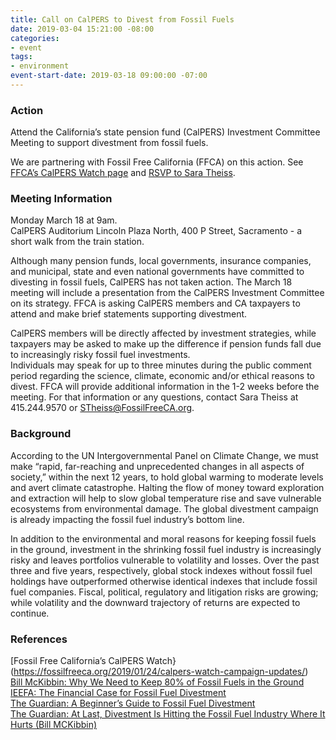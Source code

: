 ```yaml
---
title: Call on CalPERS to Divest from Fossil Fuels
date: 2019-03-04 15:21:00 -08:00
categories:
- event
tags:
- environment
event-start-date: 2019-03-18 09:00:00 -07:00
---
```


### Action
Attend the California’s state pension fund (CalPERS) Investment Committee Meeting to support divestment from fossil fuels.  

We are partnering with Fossil Free California (FFCA) on this action. See [FFCA’s CalPERS Watch page](https://fossilfreeca.org/2019/01/24/calpers-watch-campaign-updates/) and [RSVP to Sara Theiss](mailto:stheiss@fossilfreeca.org).  

### Meeting Information
Monday March 18 at 9am.  
CalPERS Auditorium Lincoln Plaza North, 400 P Street, Sacramento - a short walk from the train station.  

Although many pension funds, local governments, insurance companies, and municipal, state and even national governments have committed to divesting in fossil fuels, CalPERS has not taken action. The March 18 meeting will include a presentation from the CalPERS Investment Committee on its strategy.  FFCA is asking CalPERS members and CA taxpayers to attend and make brief statements supporting divestment.  

CalPERS members will be directly affected by investment strategies, while taxpayers may be asked to make up the difference if pension funds fall due to increasingly risky fossil fuel investments.   
Individuals may speak for up to three minutes during the public comment period regarding the science, climate, economic and/or ethical reasons to divest. FFCA will provide additional information in the 1-2 weeks before the meeting. For that information or any questions, contact Sara Theiss at 415.244.9570 or STheiss@FossilFreeCA.org.  

### Background
According to the UN Intergovernmental Panel on Climate Change, we must make “rapid, far-reaching and unprecedented changes in all aspects of society,” within the next 12 years, to hold global warming to moderate levels and avert climate catastrophe.  Halting the flow of money toward exploration and extraction will help to slow global temperature rise and save vulnerable ecosystems from environmental damage.  The global divestment campaign is already impacting the fossil fuel industry’s bottom line.  

In addition to the environmental and moral reasons for keeping fossil fuels in the ground, investment in the shrinking fossil fuel industry is increasingly risky and leaves portfolios vulnerable to volatility and losses.  Over the past three and five years, respectively, global stock indexes without fossil fuel holdings have outperformed otherwise identical indexes that include fossil fuel companies. Fiscal, political, regulatory and litigation risks are growing; while volatility and the downward trajectory of returns are expected to continue.  

### References
[Fossil Free California’s CalPERS Watch}(https://fossilfreeca.org/2019/01/24/calpers-watch-campaign-updates/)  
[Bill McKibbin: Why We Need to Keep 80% of Fossil Fuels in the Ground](https://www.yesmagazine.org/issues/life-after-oil/why-we-need-to-keep-80-percent-of-fossil-fuels-in-the-ground-20160215)  
[IEEFA: The Financial Case for Fossil Fuel Divestment](http://ieefa.org/wp-content/uploads/2018/07/Divestment-from-Fossil-Fuels_The-Financial-Case_July-2018.pdf)  
[The Guardian: A Beginner’s Guide to Fossil Fuel Divestment](https://www.theguardian.com/environment/2015/jun/23/a-beginners-guide-to-fossil-fuel-divestment)  
[The Guardian: At Last, Divestment Is Hitting the Fossil Fuel Industry Where It Hurts (Bill MCKibbin)](https://www.theguardian.com/commentisfree/2018/dec/16/divestment-fossil-fuel-industry-trillions-dollars-investments-carbon)  